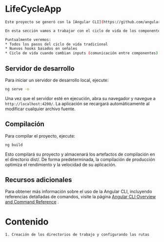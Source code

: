 # LifeCycleApp
```bash
Este proyecto se generó con la [Angular CLI](https://github.com/angular/angular-cli) version 19.1.2.

En esta sección vamos a trabajar con el ciclo de vida de los componentes de Angular, esto incluye otros hooks o funciones que son disparadas por Angular en un momento determinado del tiempo.

Puntualmente veremos:
* Todos los pasos del ciclo de vida tradicional
* Nuevos hooks basados en señales
* Ciclo de vida cuando cambian inputs (comunicación entre componentes)
```

## Servidor de desarrollo

Para iniciar un servidor de desarrollo local, ejecute:

```bash
ng serve -o
```

Una vez que el servidor esté en ejecución, abra su navegador y navegue a `http://localhost:4200/`. La aplicación se recargará automáticamente al modificar cualquier archivo fuente.

## Compilación

Para compilar el proyecto, ejecute:

```bash
ng build
```

Esto compilará su proyecto y almacenará los artefactos de compilación en el directorio dist/. De forma predeterminada, la compilación de producción optimiza el rendimiento y la velocidad de su aplicación.

## Recursos adicionales

Para obtener más información sobre el uso de la Angular CLI, incluyendo referencias detalladas de comandos, visite la página [Angular CLI Overview and Command Reference](https://angular.dev/tools/cli) .

# Contenido

```bash
1. Creación de los directorios de trabajo y configurando las rutas
```
